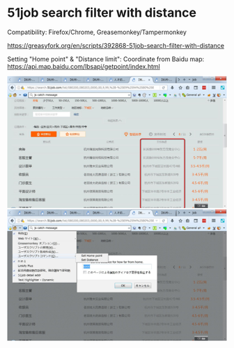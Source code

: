 # 51job search filter with distance

Compatibility:
Firefox/Chrome,
Greasemonkey/Tampermonkey


https://greasyfork.org/en/scripts/392868-51job-search-filter-with-distance

Setting "Home point" & "Distance limit":
	Coordinate from Baidu map: https://api.map.baidu.com/lbsapi/getpoint/index.html
 
![effect](https://github.com/zhuzemin/51job_filter_addr/raw/master/2018-06-03_133329.jpg)
![set distance](https://github.com/zhuzemin/51job_filter_addr/raw/master/2018-06-03_133131.jpg)
